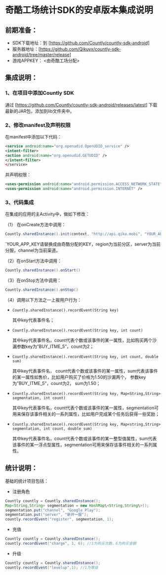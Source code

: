 # 奇酷工场统计SDK的安卓版本集成说明

## 前期准备：

- SDK下载地址：到 [https://github.com/Countly/countly-sdk-android]
- 服务器地址：[https://github.com/Qikuyx/countly-sdk-android/tree/master/release]
- 游戏APPKEY： <由奇酷工场分配>

## 集成说明：

### 1、在项目中添加Countly SDK
通过 [https://github.com/Countly/countly-sdk-android/releases/latest] 下载最新的JAR包，添加到lib文件夹中。

### 2、修改manifest及声明权限
在manifest中添加以下代码：
```xml
<service android:name="org.openudid.OpenUDID_service" />
<intent-filter>
<action android:name="org.openudid.GETUDID" />
</intent-filter>
</service>
```

并声明权限：
```xml
<uses-permission android:name="android.permission.ACCESS_NETWORK_STATE" />
<uses-permission android:name="android.permission.INTERNET" />
```

### 3、代码集成

在集成的应用的主Activity中，做如下修改：

（1） 在onCreate方法中调用：
```java
Countly.sharedInstance().init(context, "http://api.qiku.mobi", "YOUR_APP_KEY"，region, server, channel)
```
`YOUR_APP_KEY请替换成由奇酷分配的KEY，region为当前分区，server为当前分服，channel为当前渠道。

（2）在onStart方法中调用：

```java
Countly.sharedInstance().onStart()
```

（3）在onStop方法中调用：

```java
Countly.sharedInstance().onStop()
```

（4）调用以下方法之一上报用户行为：
- ```Countly.sharedInstance().recordEvent(String key)```

  其中key代表事件名；

- ```Countly.sharedInstance().recordEvent(String key, int count)```

  其中key代表事件名，count代表个数或该事件的某一属性，比如购买两个沙漏参数key为”BUY_ITME_5”，count为2；

- ```Countly.sharedInstance().recordEvent(String key, int count, double sum)```

  其中key代表事件名， count代表个数或该事件的某一属性，sum代表该事件的某一属性如售价，比如用户购买了价格为1.50的沙漏两个， 参数key为”BUY_ITME_5”，count为2， sum为1.50；

- ```Countly.sharedInstance().recordEvent(String key, Map<String,String> segmentation, int count)```

  其中key代表事件名，count代表个数或该事件的某一属性，segmentation可用来保存该事件相关的一系列属性，比如用户完成某个任务后获得一些奖励；

- ```Countly.sharedInstance().recordEvent(String key, Map<string,String> segmentation, int count, double sum)```

  其中key代表事件名，count代表个数或该事件的某一整型值属性，sum代表该事件的某一浮点型属性，segmentation可用来保存该事件相关的一系列属性。

## 统计说明：

基础的统计项目包括：

- 注册角色
```java
Countly countly = Countly.sharedInstance();
Map<String,String> segmentation = new HashMap\<String,String\>();
segmentation.put("channel", "Google Play");
segmentation.put("server", "新开一服");
countly.recordEvent("register", segmentation, 1);
```

- 充值
```java
Countly countly = Countly.sharedInstance();
countly.recordEvent("charge", 1, 6); //1为购买次数，6为购买金额
```

- 升级
```java
Countly countly = Countly.sharedInstance();
countly.recordEvent("levelup",1); //1为等级
```


